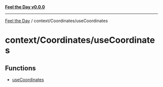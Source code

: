 [**Feel the Day v0.0.0**](../../../README.md)

***

[Feel the Day](../../../README.md) / context/Coordinates/useCoordinates

# context/Coordinates/useCoordinates

## Functions

- [useCoordinates](functions/useCoordinates.md)
